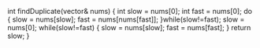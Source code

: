 int findDuplicate(vector<int>& nums)
{
int slow = nums[0]; int fast = nums[0];
do
{
slow = nums[slow];
fast = nums[nums[fast]];
}while(slow!=fast);
slow = nums[0];
while(slow!=fast)
{
slow = nums[slow];
fast = nums[fast];
}
return slow;
}